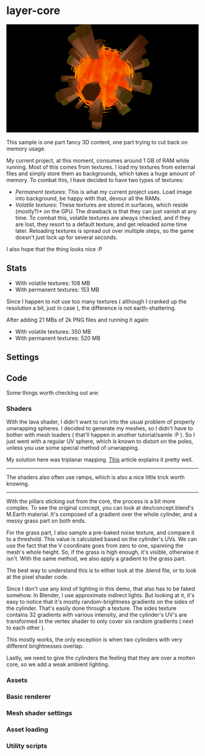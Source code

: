 # layer-core

![Final product](https://raw.githubusercontent.com/elementbound/gms-layer-core/master/dev/final.png)

This sample is one part fancy 3D content, one part trying to cut back on memory usage.

My current project, at this moment, consumes around 1 GB of RAM while running. Most of this comes from textures.
I load my textures from external files and simply store them as backgrounds, which takes a huge amount of memory.
To combat this, I have decided to have two types of textures:
  * _Permanent textures_: This is what my current project uses. Load image into background, be happy with that, devour all the RAMs.
  * _Volatile textures_: These textures are stored in surfaces, which reside (mostly?)* on the GPU.
    The drawback is that they can just vanish at any time. To combat this, volatile textures are always checked, and if they are
    lost, they resort to a default texture, and get reloaded some time later. Reloading textures is spread out over multiple steps,
    so the game doesn't just lock up for several seconds.

I also hope that the thing looks nice :P

## Stats ##

  * With volatile textures: 108 MB
  * With permanent textures: 153 MB

Since I happen to not use too many textures ( although I cranked up the resolution a bit, just in case ), the difference is not
earth-shattering.

After adding 21 MBs of 2k PNG files and running it again:
  * With volatile textures: 350 MB
  * With permanent textures: 520 MB

## Settings ##

## Code ##

Some things worth checking out are:

### Shaders ###

With the lava shader, I didn't want to run into the usual problem of properly unwrapping spheres. I decided to generate my
meshes, so I didn't have to bother with mesh loaders ( that'll happen in another tutorial/samle :P ). So I just went with
a regular UV sphere, which is known to distort on the poles, unless you use some special method of unwrapping.

My solution here was triplanar mapping. [This](https://gamedevelopment.tutsplus.com/articles/use-tri-planar-texture-mapping-for-better-terrain--gamedev-13821)
article explains it pretty well.

 ---

The shaders also often use ramps, which is also a nice little trick worth knowing.

 ---

With the pillars sticking out from the core, the process is a bit more complex. To see the original concept, you can look
at dev/concept.blend's M.Earth material. It's composed of a gradient over the whole cylinder, and a messy grass part on
both ends.

For the grass part, I also sample a pre-baked noise texture, and compare it to a threshold. This value is calculated based
on the cylinder's UVs. We can use the fact that the V coordinate goes from zero to one, spanning the mesh's whole height.
So, if the grass is high enough, it's visible, otherwise it isn't. With the same method, we also apply a gradient to the
grass part.

The best way to understand this is to either look at the .blend file, or to look at the pixel shader code.

Since I don't use any kind of lighting in this demo, that also has to be faked somehow. In Blender, I use approximate
indirect lights. But looking at it, it's easy to notice that it's mostly random-brightness gradients on the sides of
the cylinder. That's easily done through a texture. The sides texture contains 32 gradients with various intensity,
and the cylinder's UV's are transformed in the vertex shader to only cover six random gradients ( next to each other ).

This mostly works, the only exception is when two cylinders with very different brightnesses overlap.

Lastly, we need to give the cylinders the feeling that they are over a molten core, so we add a weak ambient lighting.

### Assets ###

### Basic renderer ###

### Mesh shader settings ###

### Asset loading ###

### Utility scripts ###
